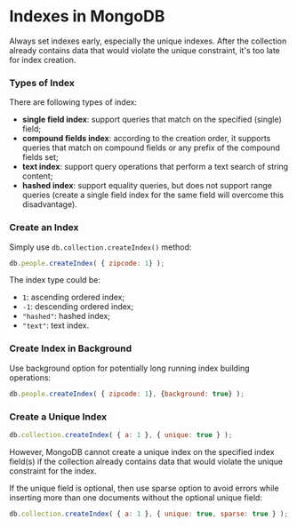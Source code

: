 # Indexes in MongoDB

Always set indexes early, especially the unique indexes. After the collection already contains data that would violate the unique constraint, it's too late for index creation.

### Types of Index

There are following types of index:

  * __single field index__: support queries that match on the specified (single) field;
  * __compound fields index__: according to the creation order, it supports queries that match on compound fields or any prefix of the compound fields set;
  * __text index__: support query operations that perform a text search of string content;
  * __hashed index__: support equality queries, but does not support range queries (create a single field index for the same field will overcome this disadvantage).

### Create an Index

Simply use `db.collection.createIndex()` method:

  ```javascript
db.people.createIndex( { zipcode: 1} );
  ```

The index type could be:

  * `1`: ascending ordered index;
  * `-1`: descending ordered index;
  * `"hashed"`: hashed index;
  * `"text"`: text index.

### Create Index in Background

Use background option for potentially long running index building operations:

  ```javascript
db.people.createIndex( { zipcode: 1}, {background: true} );
  ```

### Create a Unique Index

  ```javascript
db.collection.createIndex( { a: 1 }, { unique: true } );
  ```

However, MongoDB cannot create a unique index on the specified index field(s) if the collection already contains data that would violate the unique constraint for the index.

If the unique field is optional, then use sparse option to avoid errors while inserting more than one documents without the optional unique field:

  ```javascript
db.collection.createIndex( { a: 1 }, { unique: true, sparse: true } );
  ```
